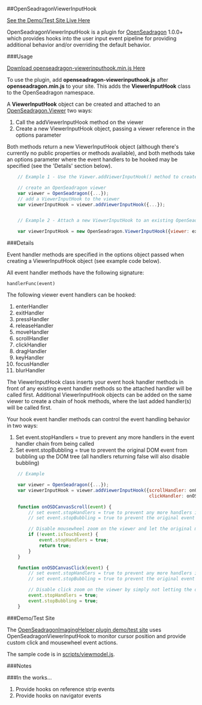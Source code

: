 ##OpenSeadragonViewerInputHook

[See the Demo/Test Site Live Here](http://msalsbery.github.io/openseadragonimaginghelper/index.html)

OpenSeadragonViewerInputHook is a plugin for [OpenSeadragon](https://github.com/openseadragon/openseadragon) 1.0.0+
which provides hooks into the user input event pipeline for providing additional behavior and/or
overriding the default behavior.

###Usage

[Download openseadragon-viewerinputhook.min.js Here](http://msalsbery.github.io/openseadragonimaginghelper/scripts/openseadragon-viewerinputhook.min.js)

To use the plugin, add **openseadragon-viewerinputhook.js** after **openseadragon.min.js** to your site.
This adds the **ViewerInputHook** class to the OpenSeadragon namespace.

A **ViewerInputHook** object can be created and attached to an [OpenSeadragon.Viewer](http://openseadragon.github.io/docs/symbols/OpenSeadragon.Viewer.html) two ways:


1. Call the addViewerInputHook method on the viewer
2. Create a new ViewerInputHook object, passing a viewer reference in the options parameter

Both methods return a new ViewerInputHook object (although there's currently no public properties or methods available), and
both methods take an options parameter where the event handlers to be hooked may be specified (see the 'Details' section below).

```javascript
    // Example 1 - Use the Viewer.addViewerInputHook() method to create a ViewerInputHook

    // create an OpenSeadragon viewer
    var viewer = OpenSeadragon({...});
    // add a ViewerInputHook to the viewer
    var viewerInputHook = viewer.addViewerInputHook({...});


    // Example 2 - Attach a new ViewerInputHook to an existing OpenSeadragon.Viewer

    var viewerInputHook = new OpenSeadragon.ViewerInputHook({viewer: existingviewer, ...});
```

###Details

Event handler methods are specified in the options object passed when creating a ViewerInputHook object (see example code below).

All event handler methods have the following signature:

    handlerFunc(event)

The following viewer event handlers can be hooked:


1. enterHandler
2. exitHandler
3. pressHandler
4. releaseHandler
5. moveHandler
6. scrollHandler
7. clickHandler
8. dragHandler
9. keyHandler
10. focusHandler
11. blurHandler

The ViewerInputHook class inserts your event hook handler methods in front of any existing event handler methods
so the attached handler will be called first. Additional ViewerInputHook objects can be added on the same viewer to create a chain of hook methods, 
where the last added handler(s) will be called first.

Your hook event handler methods can control the event handling behavior in two ways:


1. Set event.stopHandlers = true to prevent any more handlers in the event handler chain from being called
2. Set event.stopBubbling = true to prevent the original DOM event from bubbling up the DOM tree (all handlers returning false will also disable bubbling)

```javascript
    // Example

    var viewer = OpenSeadragon({...});
    var viewerInputHook = viewer.addViewerInputHook({scrollHandler: onOSDCanvasScroll,
                                                     clickHandler: onOSDCanvasClick});

    function onOSDCanvasScroll(event) {
        // set event.stopHandlers = true to prevent any more handlers in the chain from being called
        // set event.stopBubbling = true to prevent the original event from bubbling

        // Disable mousewheel zoom on the viewer and let the original mousewheel events bubble
        if (!event.isTouchEvent) {
            event.stopHandlers = true;
            return true;
        }
    }

    function onOSDCanvasClick(event) {
        // set event.stopHandlers = true to prevent any more handlers in the chain from being called
        // set event.stopBubbling = true to prevent the original event from bubbling

        // Disable click zoom on the viewer by simply not letting the default handler get called
        event.stopHandlers = true;
        event.stopBubbling = true;
    }
```

###Demo/Test Site

The [OpenSeadragonImagingHelper plugin demo/test site](https://github.com/msalsbery/OpenSeadragonImagingHelper) uses 
OpenSeadragonViewerInputHook to monitor cursor position and provide custom click and mousewheel event actions.

The sample code is in [scripts/viewmodel.js](http://msalsbery.github.io/openseadragonimaginghelper/scripts/viewmodel.js).  

###Notes

###In the works...


1. Provide hooks on reference strip events
2. Provide hooks on navigator events

